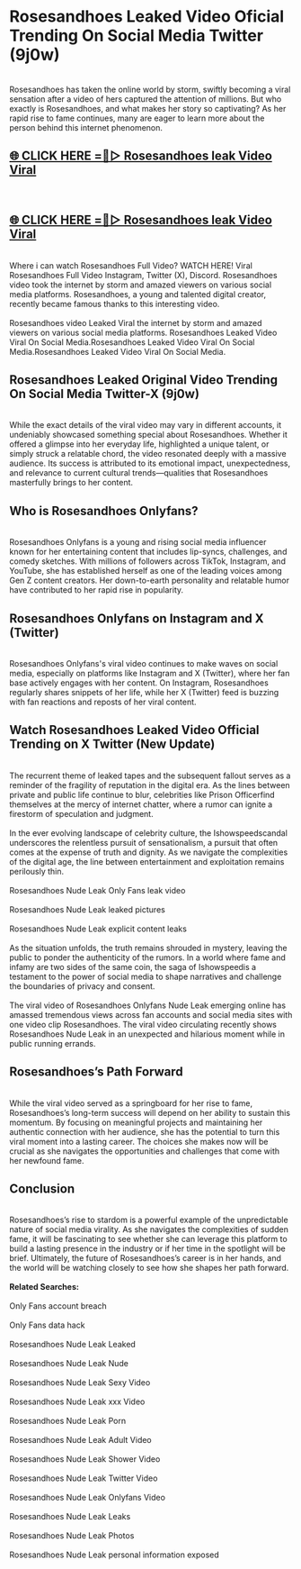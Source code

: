 # Rosesandhoes Leaked Video Oficial Trending On Social Media Twitter (9j0w)
<br>
Rosesandhoes has taken the online world by storm, swiftly becoming a viral sensation after a video of hers captured the attention of millions. But who exactly is Rosesandhoes, and what makes her story so captivating? As her rapid rise to fame continues, many are eager to learn more about the person behind this internet phenomenon.
<br>
<h2><a href="https://v.mview.online/p/url.html?title=Rosesandhoes&ref=git">🌐 CLICK HERE =👙▷ Rosesandhoes leak Video Viral</a></h2>
<br>
<h2><a href="https://v.mview.online/p/url.html?title=Rosesandhoes&ref=git">🌐 CLICK HERE =👙▷ Rosesandhoes leak Video Viral</a></h2>
<br>
Where i can watch Rosesandhoes Full Video? WATCH HERE! Viral Rosesandhoes Full Video Instagram, Twitter (X), Discord. Rosesandhoes video took the internet by storm and amazed viewers on various social media platforms. Rosesandhoes, a young and talented digital creator, recently became famous thanks to this interesting video.
<br><br>
Rosesandhoes video Leaked Viral the internet by storm and amazed viewers on various social media platforms. Rosesandhoes Leaked Video Viral On Social Media.Rosesandhoes Leaked Video Viral On Social Media.Rosesandhoes Leaked Video Viral On Social Media.
<br>
<h2>Rosesandhoes Leaked Original Video Trending On Social Media Twitter-X (9j0w)</h2>
<br>
While the exact details of the viral video may vary in different accounts, it undeniably showcased something special about Rosesandhoes. Whether it offered a glimpse into her everyday life, highlighted a unique talent, or simply struck a relatable chord, the video resonated deeply with a massive audience. Its success is attributed to its emotional impact, unexpectedness, and relevance to current cultural trends—qualities that Rosesandhoes masterfully brings to her content.
<br>
<h2>Who is Rosesandhoes Onlyfans?</h2>
<br>
Rosesandhoes Onlyfans is a young and rising social media influencer known for her entertaining content that includes lip-syncs, challenges, and comedy sketches. With millions of followers across TikTok, Instagram, and YouTube, she has established herself as one of the leading voices among Gen Z content creators. Her down-to-earth personality and relatable humor have contributed to her rapid rise in popularity.
<br>
<h2>Rosesandhoes Onlyfans on Instagram and X (Twitter)</h2>
<br>
Rosesandhoes Onlyfans's viral video continues to make waves on social media, especially on platforms like Instagram and X (Twitter), where her fan base actively engages with her content. On Instagram, Rosesandhoes regularly shares snippets of her life, while her X (Twitter) feed is buzzing with fan reactions and reposts of her viral content.
<br>
<h2>Watch Rosesandhoes Leaked Video Official Trending on X Twitter (New Update)</h2>
<br>
The recurrent theme of leaked tapes and the subsequent fallout serves as a reminder of the fragility of reputation in the digital era. As the lines between private and public life continue to blur, celebrities like Prison Officerfind themselves at the mercy of internet chatter, where a rumor can ignite a firestorm of speculation and judgment.
<br><br>
In the ever evolving landscape of celebrity culture, the Ishowspeedscandal underscores the relentless pursuit of sensationalism, a pursuit that often comes at the expense of truth and dignity. As we navigate the complexities of the digital age, the line between entertainment and exploitation remains perilously thin.
<br><br>
Rosesandhoes Nude Leak Only Fans leak video
<br><br>
Rosesandhoes Nude Leak leaked pictures
<br><br>
Rosesandhoes Nude Leak explicit content leaks
<br><br>
As the situation unfolds, the truth remains shrouded in mystery, leaving the public to ponder the authenticity of the rumors. In a world where fame and infamy are two sides of the same coin, the saga of Ishowspeedis a testament to the power of social media to shape narratives and challenge the boundaries of privacy and consent.
<br><br>
The viral video of Rosesandhoes Onlyfans Nude Leak emerging online has amassed tremendous views across fan accounts and social media sites with one video clip Rosesandhoes. The viral video circulating recently shows Rosesandhoes Nude Leak in an unexpected and hilarious moment while in public running errands.
<br>
<h2>Rosesandhoes’s Path Forward</h2>
<br>
While the viral video served as a springboard for her rise to fame, Rosesandhoes’s long-term success will depend on her ability to sustain this momentum. By focusing on meaningful projects and maintaining her authentic connection with her audience, she has the potential to turn this viral moment into a lasting career. The choices she makes now will be crucial as she navigates the opportunities and challenges that come with her newfound fame.
<br>
<h2>Conclusion</h2>
<br>
Rosesandhoes’s rise to stardom is a powerful example of the unpredictable nature of social media virality. As she navigates the complexities of sudden fame, it will be fascinating to see whether she can leverage this platform to build a lasting presence in the industry or if her time in the spotlight will be brief. Ultimately, the future of Rosesandhoes’s career is in her hands, and the world will be watching closely to see how she shapes her path forward.
<br><br>
<strong>Related Searches:</strong>
<br><br>
Only Fans account breach
<br><br>
Only Fans data hack
<br><br>
Rosesandhoes Nude Leak Leaked
<br><br>
Rosesandhoes Nude Leak Nude
<br><br>
Rosesandhoes Nude Leak Sexy Video
<br><br>
Rosesandhoes Nude Leak xxx Video
<br><br>
Rosesandhoes Nude Leak Porn
<br><br>
Rosesandhoes Nude Leak Adult Video
<br><br>
Rosesandhoes Nude Leak Shower Video
<br><br>
Rosesandhoes Nude Leak Twitter Video
<br><br>
Rosesandhoes Nude Leak Onlyfans Video
<br><br>
Rosesandhoes Nude Leak Leaks
<br><br>
Rosesandhoes Nude Leak Photos
<br><br>
Rosesandhoes Nude Leak personal information exposed